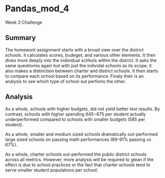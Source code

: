 # Pandas_mod_4
Week 3 Challenge 


## Summary
   The homework assignment starts with a broad view over the district schools. it calculates scores, budeget, and various other elements. It then dives more deeply into the individual schhols within the district. It asks the same questionns again but with just the individal schools as its scope. it also makes a distinction between charter and district schools. It then starts to compare each school based on its performance. Finaly their is an analysis to see which type of school out perfoms the other.
   
## Analysis
As a whole, schools with higher budgets, did not yield better test results. By contrast, schools with higher spending $645-$675 per student actually underperformed compared to schools with smaller budgets (585 per student).

As a whole, smaller and medium sized schools dramatically out-performed large sized schools on passing math performances (89-91% passing vs 67%).

As a whole, charter schools out-performed the public district schools across all metrics. However, more analysis will be required to glean if the effect is due to school practices or the fact that charter schools tend to serve smaller student populations per school.
